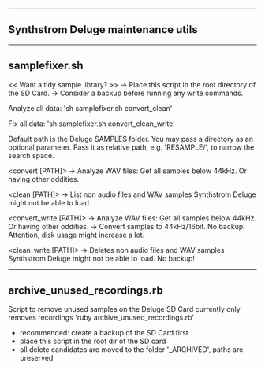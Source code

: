 
------------------------------------------------
Synthstrom Deluge maintenance utils
------------------------------------------------


------------------------------------------------
samplefixer.sh
------------------------------------------------

<< Want a tidy sample library? >>
-> Place this script in the root directory of the SD Card. 
-> Consider a backup before running any write commands. 

Analyze all data: 
'sh samplefixer.sh convert_clean'

Fix all data: 
'sh samplefixer.sh convert_clean_write'
 
Default path is the Deluge SAMPLES folder. 
You may pass a directory as an optional parameter. 
Pass it as relative path, e.g. 'RESAMPLE/', to narrow the search space. 

<convert [PATH]>
-> Analyze WAV files: Get all samples below 44kHz. Or having other oddities.

<clean [PATH]>
-> List non audio files and WAV samples Synthstrom Deluge might not be able to load.

<convert_write [PATH]>
-> Analyze WAV files: Get all samples below 44kHz. Or having other oddities.
-> Convert samples to 44kHz/16bit. No backup! Attention, disk usage might increase a lot. 

<clean_write [PATH]>
-> Deletes non audio files and WAV samples Synthstrom Deluge might not be able to load. No backup!


------------------------------------------------
archive_unused_recordings.rb
------------------------------------------------

Script to remove unused samples on the Deluge SD Card
currently only removes recordings
'ruby archive_unused_recordings.rb'
- recommended: create a backup of the SD Card first
- place this script in the root dir of the SD card
- all delete candidates are moved to the folder '_ARCHIVED', paths are preserved 




